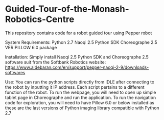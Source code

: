 # Guided-Tour-of-the-Monash-Robotics-Centre
This repository contains code for a robot guided tour using Pepper robot

System Requirements:
Python 2.7
Naoqi 2.5 Python SDK
Choreographe 2.5 VER
PILLOW 6.0 package 

Installation:
Simply install Naoqi 2.5 Python SDK and Choreographe 2.5 software suit from the Softbank Robotics website:
https://www.aldebaran.com/en/support/pepper-naoqi-2-9/downloads-softwares

Use:
You can run the python scripts directly from IDLE after connecting to the robot by inputting it IP address. Each script pertains to a different function of the robot.
To run the webpage, you will need to open up simple tablet page in Choreographe and run the application.
To run the navigation code for exploration, you will need to have Pillow 6.0 or below installed as these are the last versions of Python imaging library compatible with Python 2.7
